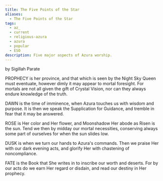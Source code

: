 ```yaml
---
title: The Five Points of the Star
aliases:
  - The Five Points of the Star
tags:
  - az_
  - current
  - religious-azura
  - azura
  - popular
  - ESO
description: Five major aspects of Azura worship.
---
```

by Sigillah Parate  

PROPHECY is her province, and that which is seen by the Night Sky Queen must eventuate, however dimly it may appear to mortal foresight. For mortals are not all given the gift of Crystal Vision, nor can they always endure knowledge of the truth.

DAWN is the time of imminence, when Azura touches us with wisdom and purpose. It is then we speak the Supplication for Guidance, and tremble in fear that it may be answered.  
  
ROSE is Her color and Her flower, and Moonshadow Her abode as Risen is the sun. Tend we then by midday our mortal necessities, conserving always some part of ourselves for when the sun slides low.
  
DUSK is when we turn our hands to Azura's commands. Then we praise Her with our dark evening acts, and glorify Her with chastening of noncompliance.  
  
FATE is the Book that She writes in to inscribe our worth and deserts. For by our acts do we earn Her regard or disdain, and read our destiny in Her prophecy.